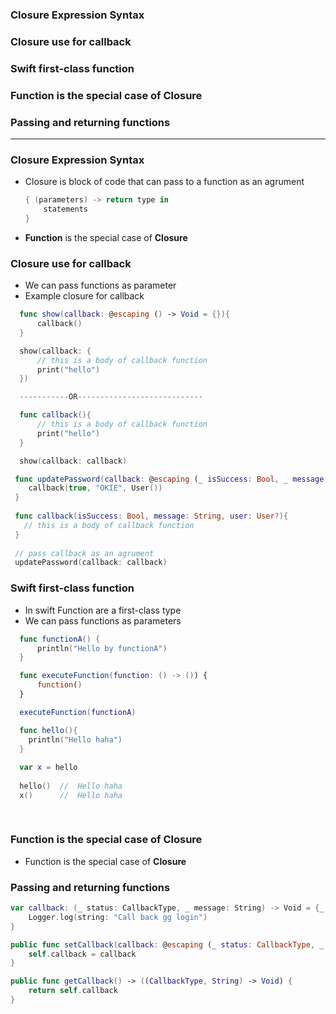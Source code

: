 ### Closure Expression Syntax
### Closure use for callback
### Swift first-class function
### Function is the special case of **Closure**
### Passing and returning functions

--------------------------------------

### Closure Expression Syntax

- Closure is block of code that can pass to a function as an agrument
  ```swift
  { (parameters) -> return type in
      statements
  }
  ```

- **Function** is the special case of **Closure**

### Closure use for callback
  - We can pass functions as parameter
  - Example closure for callback

```swift
  func show(callback: @escaping () -> Void = {}){
      callback()
  }

  show(callback: {
      // this is a body of callback function
      print("hello")
  })

  -----------OR----------------------------

  func callback(){
      // this is a body of callback function
      print("hello")
  }

  show(callback: callback)
```

```swift
 func updatePassword(callback: @escaping (_ isSuccess: Bool, _ message: String, _ user: User?) -> Void) {
    callback(true, "OKIE", User())
 }
       
 func callback(isSuccess: Bool, message: String, user: User?){
   // this is a body of callback function
 }
     
 // pass callback as an agrument
 updatePassword(callback: callback)

```

### Swift first-class function
  - In swift Function are a first-class type
  - We can pass functions as parameters

```swift
  func functionA() {
      println("Hello by functionA")
  }

  func executeFunction(function: () -> ()) {
      function()
  }

  executeFunction(functionA)
```

```swift
  func hello(){
    println("Hello haha")
  }
  
  var x = hello
  
  hello()  //  Hello haha
  x()      //  Hello haha
  
  

```

### Function is the special case of **Closure**
  - Function is the special case of **Closure**

### Passing and returning functions

```swift
var callback: (_ status: CallbackType, _ message: String) -> Void = {_ in
    Logger.log(string: "Call back gg login")
}

public func setCallback(callback: @escaping (_ status: CallbackType, _ message: String?) -> Void) {
    self.callback = callback
}

public func getCallback() -> ((CallbackType, String) -> Void) {
    return self.callback
}
```







